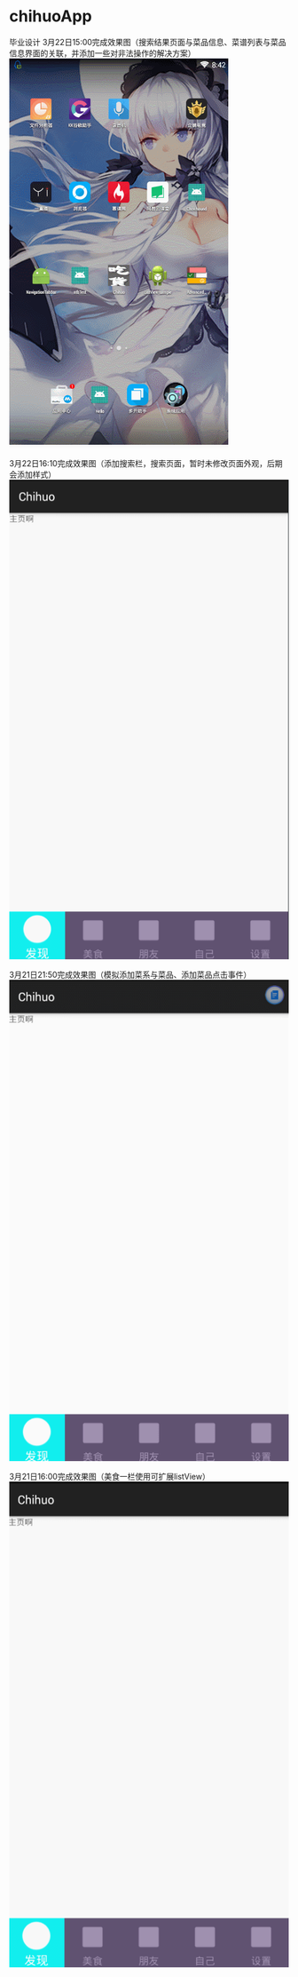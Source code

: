 # chihuoApp
毕业设计
3月22日15:00完成效果图（搜索结果页面与菜品信息、菜谱列表与菜品信息界面的关联，并添加一些对非法操作的解决方案）
![Image text](https://github.com/jcwayd/chihuoApp/blob/master/imgFolder/20180324_1.gif)

3月22日16:10完成效果图（添加搜索栏，搜索页面，暂时未修改页面外观，后期会添加样式）
![Image text](https://github.com/jcwayd/chihuoApp/blob/master/imgFolder/20180322_1.gif)

3月21日21:50完成效果图（模拟添加菜系与菜品、添加菜品点击事件）
![Image text](https://github.com/jcwayd/chihuoApp/blob/master/imgFolder/20180321_2.gif)

3月21日16:00完成效果图（美食一栏使用可扩展listView）
![Image text](https://github.com/jcwayd/chihuoApp/blob/master/imgFolder/20180321.gif)